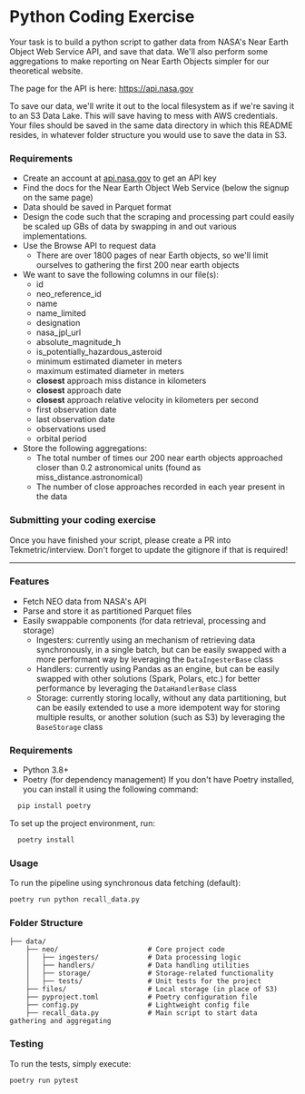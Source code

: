 # Python Coding Exercise

Your task is to build a python script to gather data from NASA's Near Earth Object Web Service API, and save that data. We'll also perform some aggregations to make reporting on Near Earth Objects simpler for our theoretical website.

The page for the API is here: https://api.nasa.gov

To save our data, we'll write it out to the local filesystem as if we're saving it to an S3 Data Lake. This will save having to mess with AWS credentials. Your files should be saved in the same data directory in which this README resides, in whatever folder structure you would use to save the data in S3.

### Requirements
- Create an account at [api.nasa.gov](https://api.nasa.gov) to get an API key
- Find the docs for the Near Earth Object Web Service (below the signup on the same page)
- Data should be saved in Parquet format
- Design the code such that the scraping and processing part could easily be scaled up GBs of data by swapping in and out various implementations.
- Use the Browse API to request data
    - There are over 1800 pages of near Earth objects, so we'll limit ourselves to gathering the first 200 near earth objects
- We want to save the following columns in our file(s):
    - id
    - neo_reference_id
    - name
    - name_limited
    - designation
    - nasa_jpl_url
    - absolute_magnitude_h
    - is_potentially_hazardous_asteroid
    - minimum estimated diameter in meters
    - maximum estimated diameter in meters
    - **closest** approach miss distance in kilometers
    - **closest** approach date
    - **closest** approach relative velocity in kilometers per second
    - first observation date
    - last observation date
    - observations used
    - orbital period
- Store the following aggregations:
    - The total number of times our 200 near earth objects approached closer than 0.2 astronomical units (found as miss_distance.astronomical)
    - The number of close approaches recorded in each year present in the data

### Submitting your coding exercise
Once you have finished your script, please create a PR into Tekmetric/interview. Don't forget to update the gitignore if that is required!

---

### Features

- Fetch NEO data from NASA's API
- Parse and store it as partitioned Parquet files
- Easily swappable components (for data retrieval, processing and storage)
    - Ingesters: currently using an mechanism of retrieving data synchronously, in a single batch, but can be easily swapped with a more performant way by leveraging the `DataIngesterBase` class
    - Handlers: currently using Pandas as an engine, but can be easily swapped with other solutions (Spark, Polars, etc.) for better performance by leveraging the `DataHandlerBase` class
    - Storage: currently storing locally, without any data partitioning, but can be easily extended to use a more idempotent way for storing multiple results, or another solution (such as S3) by leveraging the `BaseStorage` class

### Requirements

- Python 3.8+
- Poetry (for dependency management)
If you don't have Poetry installed, you can install it using the following command:
```bash
  pip install poetry
```
To set up the project environment, run:
```bash
  poetry install
```

### Usage

To run the pipeline using synchronous data fetching (default):

```bash
poetry run python recall_data.py
```

### Folder Structure

```text
├── data/                         
    ├── neo/                      # Core project code
    │   ├── ingesters/            # Data processing logic
    │   ├── handlers/             # Data handling utilities
    │   ├── storage/              # Storage-related functionality
    │   ├── tests/                # Unit tests for the project
    ├── files/                    # Local storage (in place of S3)
    ├── pyproject.toml            # Poetry configuration file
    ├── config.py                 # Lightweight config file
    ├── recall_data.py            # Main script to start data gathering and aggregating
```

### Testing

To run the tests, simply execute:

```bash
poetry run pytest
```
    
